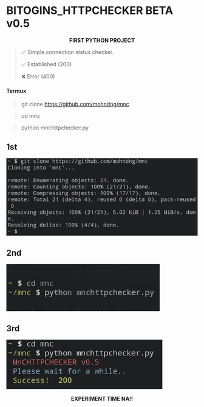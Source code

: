 # BITOGINS_HTTPCHECKER BETA v0.5

> <b>
<p align="center">
    FIRST PYTHON PROJECT
</p>
</b>

> <p> ✅ Simple connection status checker. </p>
> <p> ✅ Established (200) </p>
> <p> ❌ Error (400) </p>

#### Termux

> git clone https://github.com/mohndng/mnc

> cd mnc

> python mnchttpchecker.py

## 1st
<picture>
 <img alt="mnc_screenshot" src="https://github.com/mohndng/mnc/blob/ad0122fd554ef9fbd8e44e653cb868d21ea1c8fe/Screenshot_20220615-223250_Termux.png">
</picture>

## 2nd
<picture>
 <img alt="mnc-screnshoot" src="https://github.com/mohndng/mnc/blob/ad0122fd554ef9fbd8e44e653cb868d21ea1c8fe/Screenshot_20220615-223033_Termux.png">
</picture>

## 3rd
<picture>
 <img alt="mnc_screenshot" src="https://github.com/mohndng/mnc/blob/ad0122fd554ef9fbd8e44e653cb868d21ea1c8fe/Screenshot_20220615-224505_Termux.png">
</picture>

> <b>
<p align="center">
    EXPERIMENT TIME NA!!
</p>
</b>
